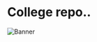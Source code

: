 # College  repo.. 

![Banner](https://tooncharacters.com/cdn/shop/products/skeleton-tp.gif?v=1603201806) 
